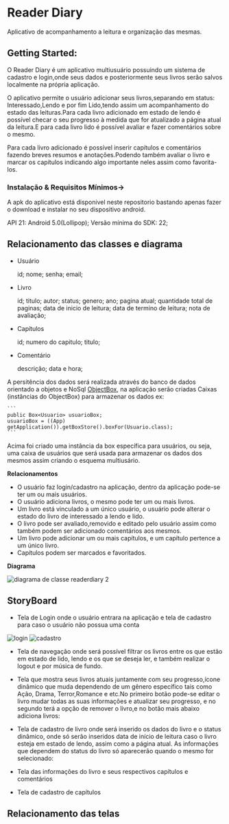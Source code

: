 # Reader Diary

Aplicativo de acompanhamento a leitura e organização das mesmas.

## Getting Started:

O Reader Diary é um aplicativo multiusuário possuindo um sistema de cadastro e login,onde seus dados e posteriormente seus livros serão salvos localmente na própria aplicação.

O aplicativo permite o usuário adicionar seus livros,separando em status: Interessado,Lendo e por fim Lido,tendo assim um acompanhamento do estado das leituras.Para cada livro adicionado em estado de lendo é possível checar o seu progresso à medida que for atualizado a página atual da leitura.E para cada livro lido é possível avaliar e fazer comentários sobre o mesmo.

Para cada livro adicionado é possível inserir capítulos e comentários fazendo breves resumos e anotações.Podendo também avaliar o livro e marcar os capítulos indicando algo importante neles assim como favorita-los.
	

### Instalação & Requisitos Mínimos->

A apk do aplicativo está disponivel neste repositorio bastando apenas fazer o download e instalar no seu dispositivo android.

API 21: Android 5.0(Lollipop);
Versão mínima do SDK: 22;

## Relacionamento das classes e diagrama

* Usuário

	id;
	nome;
	senha;
	email;
	
* Livro

	id;
	titulo;
	autor;
	status;
	genero;
	ano;
	pagina atual;
	quantidade total de paginas;
	data de inicio de leitura;
	data de termino de leitura;
	nota de avaliação;
	
* Capítulos

	id;
	numero do capitulo;
	titulo;
	
* Comentário

	descrição;
	data e hora;
	
A persitência dos dados será realizada através do banco de dados orientado a objetos e NoSql [ObjectBox](https://objectbox.io/), na aplicação serão criadas Caixas (instâncias do ObjectBox) para armazenar os dados ex:

	```
	public Box<Usuario> usuarioBox;
	usuarioBox = ((App) getApplication()).getBoxStore().boxFor(Usuario.class);
	```

Acima foi criado uma instância da box específica para usuários, ou seja, uma caixa de usuários que será usada para armazenar os dados dos mesmos assim criando o esquema multiusário.

**Relacionamentos**
- O usuário faz login/cadastro na aplicação, dentro da aplicação pode-se ter um ou mais usuários.
- O usuário adiciona livros, o mesmo pode ter um ou mais livros.
- Um livro está vinculado a um único usuário, o usuário pode alterar o estado do livro de interessado a lendo e lido.
- O livro pode ser avaliado,removido e editado pelo usuário assim como também podem ser adicionado comentários aos mesmos.
- Um livro pode adicionar um ou mais capítulos, e um capítulo pertence a um único livro.
- Capítulos podem ser marcados e favoritados.

**Diagrama**
	

![diagrama de classe readerdiary 2](https://user-images.githubusercontent.com/33494009/52458260-8ffd7100-2b45-11e9-974a-a9a2cf6d9e74.jpeg)



## StoryBoard

- Tela de Login onde o usuário entrara na aplicação e tela de cadastro para caso o usuário não possua uma conta

![login](https://user-images.githubusercontent.com/33494009/52617797-1d153280-2e84-11e9-9c7b-52b945f90efd.png)
![cadastro](https://user-images.githubusercontent.com/33494009/52617796-1d153280-2e84-11e9-80ff-7eb74c98557e.png)


- Tela de navegação onde será possível filtrar os livros entre os que estão em estado de lido, lendo e os que se deseja ler, e também realizar o logout e por música de fundo.



- Tela que mostra seus livros atuais juntamente com seu progresso,ícone dinâmico que muda dependendo de um gênero específico tais como Ação, Drama, Terror,Romance e etc.No primeiro botão pode-se editar o livro mudar todas as suas informações e atualizar seu progresso, e no segundo terá a opção de remover o livro,e no botão mais abaixo adiciona livros:



- Tela de cadastro de livro onde será inserido os dados do livro e o status dinâmico, onde só serão inseridos data de início de leitura caso o livro esteja em estado de lendo, assim como a página atual. As informações que dependem do status do livro só aparecerão quando o mesmo for selecionado:



- Tela das informações do livro e seus respectivos capítulos e comentários


- Tela de cadastro de capítulos



## Relacionamento das telas
